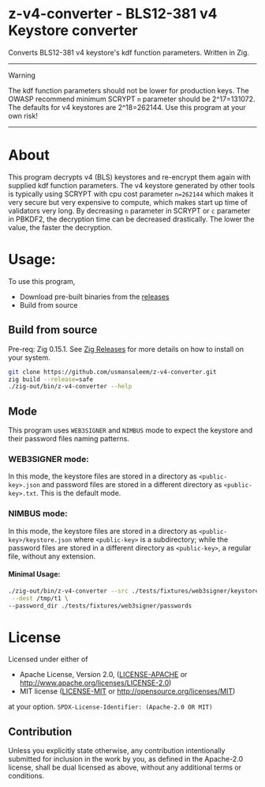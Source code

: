 # z-v4-converter - BLS12-381 v4 Keystore converter

Converts BLS12-381 v4 keystore's kdf function parameters. Written in Zig.

---
>[!WARNING]
>The kdf function parameters should not be lower for production keys. The OWASP recommend minimum SCRYPT `n` parameter 
> should be 2^17=131072. The defaults for v4 keystores are 2^18=262144. Use this program at your own risk!
---

# About
This program decrypts v4 (BLS) keystores and re-encrypt them again with supplied kdf function parameters. The v4 
keystore generated by other tools is typically using SCRYPT with cpu cost parameter `n=262144` which makes it very 
secure but very expensive to compute, which makes start up time of validators very long. By decreasing `n` parameter 
in SCRYPT or `c` parameter in PBKDF2, the decryption time can be decreased drastically. The lower the value, the faster 
the decryption.

# Usage:
To use this program,
- Download pre-built binaries from the [releases](https://github.com/usmansaleem/z-v4-converter/releases/latest)
- Build from source

## Build from source

Pre-req: Zig 0.15.1. See [Zig Releases](https://ziglang.org/download/) for more details on how to install on your system.

```sh
git clone https://github.com/usmansaleem/z-v4-converter.git
zig build --release=safe
./zig-out/bin/z-v4-converter --help
```

## Mode

This program uses `WEB3SIGNER` and `NIMBUS` mode to expect the keystore and their password files naming patterns.

### WEB3SIGNER mode:

In this mode, the keystore files are stored in a directory as `<public-key>.json` and password files are stored in a 
different directory as `<public-key>.txt`. This is the default mode.

### NIMBUS mode:

In this mode, the keystore files are stored in a directory as `<public-key>/keystore.json` where `<public-key>` is a 
subdirectory; while the password files are stored in a different directory as `<public-key>`, a regular file, without 
any extension.

#### Minimal Usage:

```sh
./zig-out/bin/z-v4-converter --src ./tests/fixtures/web3signer/keystores \
 --dest /tmp/t1 \
--password_dir ./tests/fixtures/web3signer/passwords
```

# License

Licensed under either of

* Apache License, Version 2.0, ([LICENSE-APACHE](LICENSE-APACHE-2.0) or <http://www.apache.org/licenses/LICENSE-2.0>)
* MIT license ([LICENSE-MIT](LICENSE-MIT) or <http://opensource.org/licenses/MIT>)

at your option.
`SPDX-License-Identifier: (Apache-2.0 OR MIT)`

## Contribution

Unless you explicitly state otherwise, any contribution intentionally submitted for inclusion in the work by you, as
defined in the Apache-2.0 license, shall be dual licensed as above, without any additional terms or conditions.
